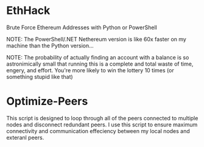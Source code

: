 # EthHack
Brute Force Ethereum Addresses with Python or PowerShell

NOTE: The PowerShell/.NET Nethereum version is like 60x faster on my machine than the Python version...

NOTE: The probability of actually finding an account with a balance is so astronimically small that running this is a complete and total waste of time, engery, and effort. You're more likely to win the lottery 10 times (or something stupid like that)

# Optimize-Peers
This script is designed to loop through all of the peers connected to multiple nodes and disconnect redundant peers. I use this script to ensure maximum connectivity and communication effeciency between my local nodes and exteranl peers.
